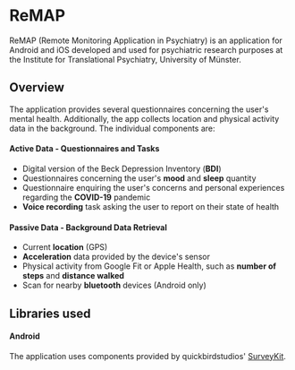 # ReMAP
ReMAP (Remote Monitoring Application in Psychiatry) is an application for Android and iOS developed and used for psychiatric research purposes at the Institute for Translational Psychiatry, University of Münster. 

## Overview
The application provides several questionnaires concerning the user's mental health. Additionally, the app collects location and physical activity data in the background. 
The individual components are: 

#### Active Data - Questionnaires and Tasks
- Digital version of the Beck Depression Inventory (__BDI__)  
- Questionnaires concerning the user's __mood__ and __sleep__ quantity
- Questionnaire enquiring the user's concerns and personal experiences regarding the __COVID-19__ pandemic
- __Voice recording__ task asking the user to report on their state of health 

#### Passive Data - Background Data Retrieval
- Current __location__ (GPS)
- __Acceleration__ data provided by the device's sensor 
- Physical activity from Google Fit or Apple Health, such as __number of steps__ and __distance walked__
- Scan for nearby __bluetooth__ devices (Android only) 

## Libraries used 
#### Android
The application uses components provided by quickbirdstudios' [SurveyKit](https://github.com/quickbirdstudios/SurveyKit).
